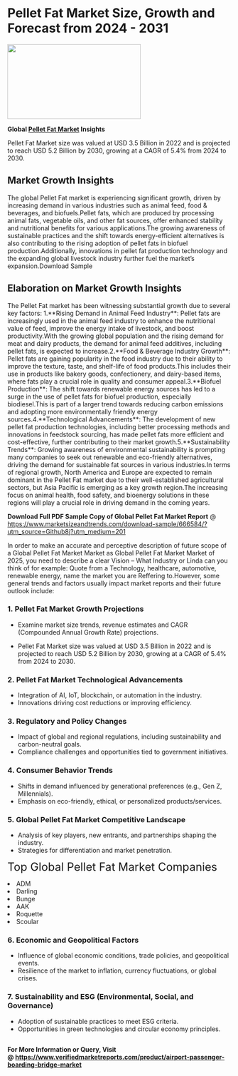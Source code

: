 <H1>Pellet Fat Market Size, Growth and Forecast from 2024 - 2031</H1><img class="aligncenter size-medium wp-image-584254" src="https://thirdeyenews.in/wp-content/uploads/2024/09/Global-Market-Research-300x168.jpeg" alt="" width="300" height="168" /><p><strong>Global&nbsp;<a href="https://www.marketsizeandtrends.com/download-sample/666584/?utm_source=Github8j?utm_medium=201">Pellet Fat Market</a> Insights</strong></p><p>Pellet Fat Market size was valued at USD 3.5 Billion in 2022 and is projected to reach USD 5.2 Billion by 2030, growing at a CAGR of 5.4% from 2024 to 2030.</p><p><h2>Market Growth Insights</h2> The global Pellet Fat market is experiencing significant growth, driven by increasing demand in various industries such as animal feed, food & beverages, and biofuels.Pellet fats, which are produced by processing animal fats, vegetable oils, and other fat sources, offer enhanced stability and nutritional benefits for various applications.The growing awareness of sustainable practices and the shift towards energy-efficient alternatives is also contributing to the rising adoption of pellet fats in biofuel production.Additionally, innovations in pellet fat production technology and the expanding global livestock industry further fuel the market’s expansion.Download Sample <h2>Elaboration on Market Growth Insights</h2> The Pellet Fat market has been witnessing substantial growth due to several key factors: 1.**Rising Demand in Animal Feed Industry**: Pellet fats are increasingly used in the animal feed industry to enhance the nutritional value of feed, improve the energy intake of livestock, and boost productivity.With the growing global population and the rising demand for meat and dairy products, the demand for animal feed additives, including pellet fats, is expected to increase.2.**Food & Beverage Industry Growth**: Pellet fats are gaining popularity in the food industry due to their ability to improve the texture, taste, and shelf-life of food products.This includes their use in products like bakery goods, confectionery, and dairy-based items, where fats play a crucial role in quality and consumer appeal.3.**Biofuel Production**: The shift towards renewable energy sources has led to a surge in the use of pellet fats for biofuel production, especially biodiesel.This is part of a larger trend towards reducing carbon emissions and adopting more environmentally friendly energy sources.4.**Technological Advancements**: The development of new pellet fat production technologies, including better processing methods and innovations in feedstock sourcing, has made pellet fats more efficient and cost-effective, further contributing to their market growth.5.**Sustainability Trends**: Growing awareness of environmental sustainability is prompting many companies to seek out renewable and eco-friendly alternatives, driving the demand for sustainable fat sources in various industries.In terms of regional growth, North America and Europe are expected to remain dominant in the Pellet Fat market due to their well-established agricultural sectors, but Asia Pacific is emerging as a key growth region.The increasing focus on animal health, food safety, and bioenergy solutions in these regions will play a crucial role in driving demand in the coming years.</p><p><span class=""><strong>Download Full PDF Sample Copy of Global Pellet Fat Market Report</strong> @ <a href="https://www.marketsizeandtrends.com/download-sample/666584/?utm_source=Github8j?utm_medium=201" target="_blank">https://www.marketsizeandtrends.com/download-sample/666584/?utm_source=Github8j?utm_medium=201</a></span></p><p>In order to make an accurate and perceptive description of future scope of a Global&nbsp;Pellet Fat Market Market as Global&nbsp;Pellet Fat Market Market of 2025, you need to describe a clear Vision &ndash; What Industry or Linda can you think of for example: Quote from a Technology, healthcare, automotive, renewable energy, name the market you are Reffering to.However, some general trends and factors usually impact market reports and their future outlook include:</p><h3>1.&nbsp;<strong>Pellet Fat Market Growth Projections</strong></h3><ul><li>Examine market size trends, revenue estimates and CAGR (Compounded Annual Growth Rate) projections.</li><li><p>Pellet Fat Market size was valued at USD 3.5 Billion in 2022 and is projected to reach USD 5.2 Billion by 2030, growing at a CAGR of 5.4% from 2024 to 2030.</p></li></ul><h3>2.&nbsp;<strong>Pellet Fat Market Technological Advancements</strong></h3><ul><li>Integration of AI, IoT, blockchain, or automation in the industry.</li><li>Innovations driving cost reductions or improving efficiency.</li></ul><h3>3.&nbsp;<strong>Regulatory and Policy Changes</strong></h3><ul><li>Impact of global and regional regulations, including sustainability and carbon-neutral goals.</li><li>Compliance challenges and opportunities tied to government initiatives.</li></ul><h3>4.&nbsp;<strong>Consumer Behavior Trends</strong></h3><ul><li>Shifts in demand influenced by generational preferences (e.g., Gen Z, Millennials).</li><li>Emphasis on eco-friendly, ethical, or personalized products/services.</li></ul><h3>5.&nbsp;<strong>Global Pellet Fat Market Competitive Landscape</strong></h3><ul><li>Analysis of key players, new entrants, and partnerships shaping the industry.</li><li>Strategies for differentiation and market penetration.</li></ul><p data-pm-slice="1 1 []"><span style="color: inherit; font-family: inherit; font-size: 25px;">Top Global Pellet Fat Market Companies</span></p><div class="" data-test-id=""><p><li>ADM</li><li> Darling</li><li> Bunge</li><li> AAK</li><li> Roquette</li><li> Scoular</li></p></div><h3>6.&nbsp;<strong>Economic and Geopolitical Factors</strong></h3><ul><li>Influence of global economic conditions, trade policies, and geopolitical events.</li><li>Resilience of the market to inflation, currency fluctuations, or global crises.</li></ul><h3>7.&nbsp;<strong>Sustainability and ESG (Environmental, Social, and Governance)</strong></h3><ul><li>Adoption of sustainable practices to meet ESG criteria.</li><li>Opportunities in green technologies and circular economy principles.</li></ul><h2><strong style="font-size: 14px;">For More Information or Query, Visit @&nbsp;</strong><a style="background-color: #ffffff; font-size: 14px;" href="https://www.marketsizeandtrends.com/report/pellet-fat-market/" target="_blank">https://www.verifiedmarketreports.com/product/airport-passenger-boarding-bridge-market</a></h2>